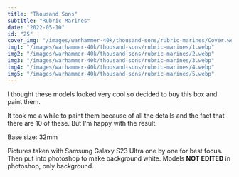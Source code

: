 ```yaml
---
title: "Thousand Sons"
subtitle: "Rubric Marines"
date: "2022-05-10"
id: "25"
cover_img: "/images/warhammer-40k/thousand-sons/rubric-marines/Cover.webp"
img1: "/images/warhammer-40k/thousand-sons/rubric-marines/1.webp"
img2: "/images/warhammer-40k/thousand-sons/rubric-marines/2.webp"
img3: "/images/warhammer-40k/thousand-sons/rubric-marines/3.webp"
img4: "/images/warhammer-40k/thousand-sons/rubric-marines/4.webp"
img5: "/images/warhammer-40k/thousand-sons/rubric-marines/5.webp"
---
```


I thought these models looked very cool so decided to buy this box and paint them.

It took me a while to paint them because of all the details and the fact that there are 10 of these. But I'm happy with the result.

Base size: 32mm

Pictures taken with Samsung Galaxy S23 Ultra one by one for best focus. Then put into photoshop to make background white. Models **NOT EDITED** in photoshop, only background.